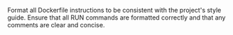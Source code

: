 Format all Dockerfile instructions to be consistent with the project's style guide. Ensure that all RUN commands are formatted correctly and that any comments are clear and concise.